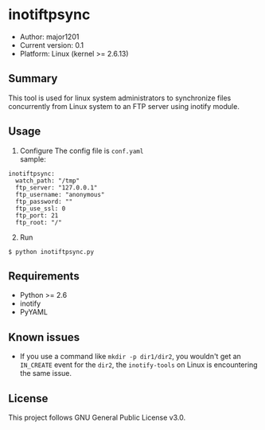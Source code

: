 # inotiftpsync

- Author: major1201
- Current version: 0.1
- Platform: Linux (kernel >= 2.6.13)

## Summary

This tool is used for linux system administrators to synchronize files concurrently from Linux system to an FTP server using inotify module.

## Usage

1. Configure
The config file is `conf.yaml`  
sample:
```
inotiftpsync:
  watch_path: "/tmp"
  ftp_server: "127.0.0.1"
  ftp_username: "anonymous"
  ftp_password: ""
  ftp_use_ssl: 0
  ftp_port: 21
  ftp_root: "/"
```
2. Run
```
$ python inotiftpsync.py
```

## Requirements

- Python >= 2.6
- inotify
- PyYAML

## Known issues

- If you use a command like `mkdir -p dir1/dir2`, you wouldn't get an `IN_CREATE` event for the `dir2`, the `inotify-tools` on Linux is encountering the same issue.

## License

This project follows GNU General Public License v3.0.
